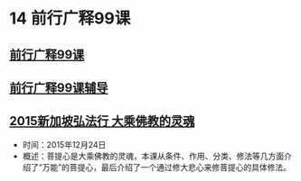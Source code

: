 # 14 前行广释99课

## [前行广释99课](https://huidengchanxiu.net/refs/qxgs/qxgs-09ptx#前行广释第099课)

## [前行广释99课辅导](https://huidengchanxiu.net/refs/qxgs/fudao/qxgsfd-09ptx#前行广释第099课辅导)

## [2015新加坡弘法行 大乘佛教的灵魂](https://www.fohuifayu.com/index.php/huideng-jiangtang/fofa-jianxiu/puti-xin/9780-l15101)

- 时间：2015年12月24日
- 概述：菩提心是大乘佛教的灵魂，本课从条件、作用、分类、修法等几方面介绍了“万能”的菩提心，最后介绍了一个通过修大悲心来修菩提心的具体修法。